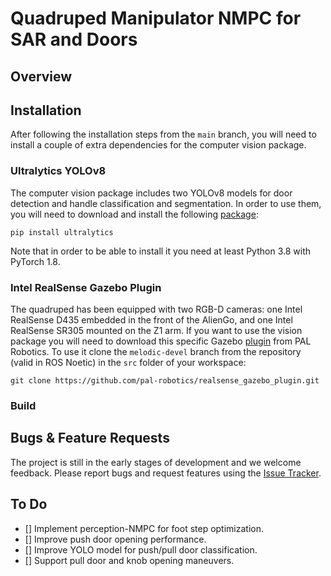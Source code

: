 # Quadruped Manipulator NMPC for SAR and Doors
## Overview

## Installation
After following the installation steps from the `main` branch, you will need to install a couple of extra dependencies for the computer vision package.

### Ultralytics YOLOv8
The computer vision package includes two YOLOv8 models for door detection and handle classification and segmentation. In order to use them, you will need to download and install the following [package](https://github.com/ultralytics/ultralytics):
```
pip install ultralytics
```
Note that in order to be able to install it you need at least Python 3.8 with PyTorch 1.8.

### Intel RealSense Gazebo Plugin
The quadruped has been equipped with two RGB-D cameras: one Intel RealSense D435 embedded in the front of the AlienGo, and one Intel RealSense SR305 mounted on the Z1 arm. If you want to use the vision package you will need to download  this specific Gazebo [plugin](https://github.com/pal-robotics/realsense_gazebo_plugin) from PAL Robotics. To use it clone the `melodic-devel` branch from the repository (valid in ROS Noetic) in the `src` folder of your workspace:
```
git clone https://github.com/pal-robotics/realsense_gazebo_plugin.git
```

### Build

## Bugs & Feature Requests
The project is still in the early stages of development and we welcome feedback. Please report bugs and request features using the [Issue Tracker](https://github.com/danisotelo/qm_door/issues).

## To Do
- [] Implement perception-NMPC for foot step optimization.
- [] Improve push door opening performance.
- [] Improve YOLO model for push/pull door classification.
- [] Support pull door and knob opening maneuvers.
